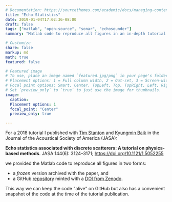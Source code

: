 ```yaml
---
# Documentation: https://sourcethemes.com/academic/docs/managing-content/
title: "Echo Statistics"
date: 2019-01-04T17:02:36-08:00
draft: false
tags: ["matlab", "open-source", "sonar", "echosounder"]
summary: "Matlab code to reproduce all figures in an in-depth tutorial on echo statistics."

# Customize
share: false
markup: md
math: true
featured: false

# Featured image
# To use, place an image named `featured.jpg/png` in your page's folder.
# Placement options: 1 = Full column width, 2 = Out-set, 3 = Screen-width
# Focal point options: Smart, Center, TopLeft, Top, TopRight, Left, Right, BottomLeft, Bottom, BottomRight
# Set `preview_only` to `true` to just use the image for thumbnails.
image:
  caption:
  Placement options: 1
  focal_point: "Center"
  preview_only: true

---
```


For a 2018 tutorial I published with
[Tim Stanton](https://www2.whoi.edu/staff/tstanton/) and
[Kyungmin Baik](https://www.linkedin.com/in/kyungmin-baik-098156149/) in
the Journal of the Acoustical Society of America (JASA):

**Echo statistics associated with discrete scatterers: A tutorial on physics-based methods**. JASA 144(6): 3124–3171; https://doi.org/10.1121/1.5052255

we provided the Matlab code to reproduce all figures in two forms:

- a _frozen_ version archived with the paper, and
- a GitHub [repository](https://github.com/leewujung/echo-stats-tutorial) minted with a [DOI from Zenodo](https://doi.org/10.5281/zenodo.2458776).

This way we can keep the code "alive" on GitHub but also has a convenient snapshot of the code at the time of the tutorial publication.

